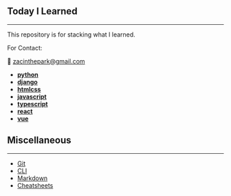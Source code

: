 ## Today I Learned

---

This repository is for stacking what I learned.

For Contact:

:pushpin: zacinthepark@gmail.com


- **[python](./python/README.md)**
- **[django](./django/README.md)**
- **[htmlcss](./htmlcss/README.md)**
- **[javascript](./javascript/README.md)**
- **[typescript](./typescript/README.md)**
- **[react](./react/react-guide/README.md)**
- **[vue](./vue/vue2/README.md)**

## Miscellaneous

---

- [Git](./git/README.md)
- [CLI](./cli//README.md)
- [Markdown](./markdown//README.md)
- [Cheatsheets](./cheatsheets//README.md)
